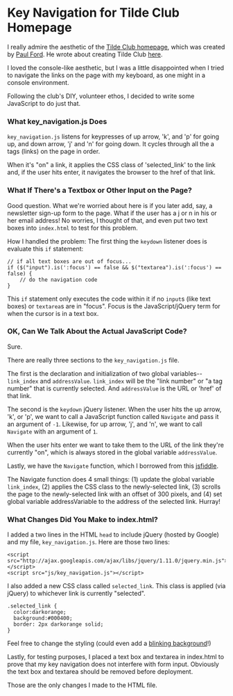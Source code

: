 # Key Navigation for Tilde Club Homepage

I really admire the aesthetic of the [Tilde Club homepage](http://tilde.club/), which was created by [Paul Ford](https://twitter.com/ftrain). He wrote about creating Tilde Club [here](https://medium.com/message/tilde-club-i-had-a-couple-drinks-and-woke-up-with-1-000-nerds-a8904f0a2ebf).

I loved the console-like aesthetic, but I was a little disappointed when I tried to navigate the links on the page with my keyboard, as one might in a console environment. 

Following the club's DIY, volunteer ethos, I decided to write some JavaScript to do just that. 

### What key_navigation.js Does

`key_navigation.js` listens for keypresses of up arrow, 'k', and 'p' for going up, and down arrow, 'j' and 'n' for going down. It cycles through all the a tags (links) on the page in order. 

When it's "on" a link, it applies the CSS class of 'selected_link' to the link and, if the user hits enter, it navigates the browser to the href of that link. 

### What If There's a Textbox or Other Input on the Page?

Good question. What we're worried about here is if you later add, say, a newsletter sign-up form to the page. What if the user has a j or n in his or her email address! No worries, I thought of that, and even put two text boxes into `index.html` to test for this problem.

How I handled the problem: The first thing the `keydown` listener does is evaluate this `if` statement: 

```
// if all text boxes are out of focus...
if ($("input").is(':focus') == false && $("textarea").is(':focus') == false) {
    // do the navigation code 
} 
```

This `if` statement only executes the code within it if no `input`s (like text boxes) or `textarea`s are in "focus". Focus is the JavaScript/jQuery term for when the cursor is in a text box. 
 
### OK, Can We Talk About the Actual JavaScript Code? 

Sure. 

There are really three sections to the `key_navigation.js` file. 

The first is the declaration and initialization of two global variables-- `link_index` and `addressValue`. `link_index` will be the "link number" or "a tag number" that is currently selected. And `addressValue` is the URL or 'href' of that link. 

The second is the `keydown` jQuery listener. When the user hits the up arrow, 'k', or 'p', we want to call a JavaScript function called `Navigate` and pass it an argument of `-1`. Likewise, for up arrow, 'j', and 'n', we want to call `Navigate` with an argument of `1`. 

When the user hits enter we want to take them to the URL of the link they're currently "on", which is always stored in the global variable `addressValue`. 

Lastly, we have the `Navigate` function, which I borrowed from this [jsfiddle](http://jsfiddle.net/MKZSE/77/). 

The Navigate function does 4 small things: (1) update the global variable `link_index`, (2) applies the CSS class to the newly-selected link, (3) scrolls the page to the newly-selected link with an offset of 300 pixels, and (4) set global variable addressVariable to the address of the selected link. Hurray!

###  What Changes Did You Make to index.html?

I added a two lines in the HTML `head` to include jQuery (hosted by Google) and my file, `key_navigation.js`. Here are those two lines: 

```
<script src="http://ajax.googleapis.com/ajax/libs/jquery/1.11.0/jquery.min.js"></script>
<script src="js/key_navigation.js"></script>
```

I also added a new CSS class called `selected_link`. This class is applied (via jQuery) to whichever link is currently "selected".

```
.selected_link {
  color:darkorange;
  background:#000400;
  border: 2px darkorange solid;
}
```

Feel free to change the styling (could even add a [blinking background](http://jsfiddle.net/LkuNB/8/)!)

Lastly, for testing purposes, I placed a text box and textarea in index.html to prove that my key navigation does not interfere with form input. Obviously the text box and textarea should be removed before deployment. 

Those are the only changes I made to the HTML file. 




